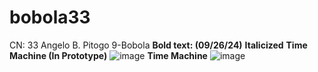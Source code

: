 # bobola33
CN: 33 Angelo B. Pitogo
 9-Bobola
**Bold text: (09/26/24)**
**Italicized** **Time Machine (In Prototype)**
![image](https://github.com/user-attachments/assets/9c4ef0f2-7053-4497-8bd6-b39b8e501b6c)
**Time Machine**
![image](https://github.com/user-attachments/assets/87b8380f-789f-4d36-b4d8-11f1e5b0658a)
